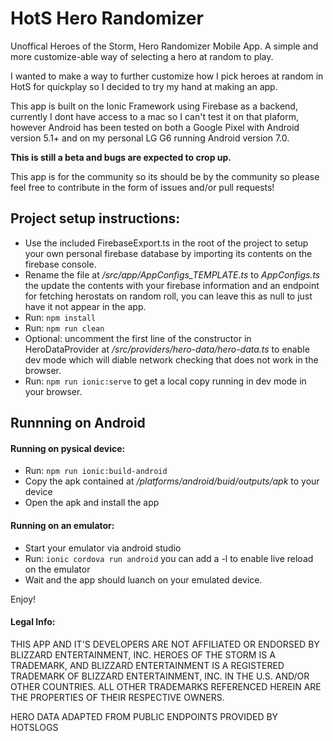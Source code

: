 # HotS Hero Randomizer
Unoffical Heroes of the Storm, Hero Randomizer Mobile App. A simple and more customize-able way of selecting a hero at random to play.

I wanted to make a way to further customize how I pick heroes at random in HotS for quickplay so I decided to try my hand at making an app.

This app is built on the Ionic Framework using Firebase as a backend, currently I dont have access to a mac so I can't test it on that plaform, however Android has been tested on both a Google Pixel with Android version 5.1+ and on my personal LG G6 running Android version 7.0. 

**This is still a beta and bugs are expected to crop up.**

This app is for the community so its should be by the community so please feel free to contribute in the form of issues and/or pull requests!




## Project setup instructions:
* Use the included FirebaseExport.ts in the root of the project to setup your own personal firebase database by importing its contents on the firebase console.
* Rename the file at */src/app/AppConfigs_TEMPLATE.ts* to *AppConfigs.ts* the update the contents with your firebase information and an endpoint for fetching herostats on random roll, you can leave this as null to just have it not appear in the app.
* Run: `npm install`
* Run: `npm run clean`
* Optional: uncomment the first line of the constructor in HeroDataProvider at */src/providers/hero-data/hero-data.ts* to enable dev mode which will diable network checking that does not work in the browser.
* Run: `npm run ionic:serve` to get a local copy running in dev mode in your browser.


## Runnning on Android
#### Running on pysical device:
* Run: `npm run ionic:build-android`
* Copy the apk contained at */platforms/android/buid/outputs/apk* to your device
* Open the apk and install the app

#### Running on an emulator:
* Start your emulator via android studio
* Run: `ionic cordova run android` you can add a -l to enable live reload on the emulator
* Wait and the app should luanch on your emulated device.

Enjoy!



#### Legal Info:
THIS APP AND IT'S DEVELOPERS ARE NOT AFFILIATED OR ENDORSED BY BLIZZARD ENTERTAINMENT, INC. HEROES OF THE STORM IS A TRADEMARK, AND BLIZZARD ENTERTAINMENT IS A REGISTERED TRADEMARK OF BLIZZARD ENTERTAINMENT, INC. IN THE U.S. AND/OR OTHER COUNTRIES. ALL OTHER TRADEMARKS REFERENCED HEREIN ARE THE PROPERTIES OF THEIR RESPECTIVE OWNERS.

HERO DATA ADAPTED FROM PUBLIC ENDPOINTS PROVIDED BY HOTSLOGS
